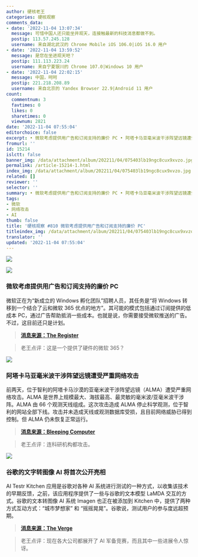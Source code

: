 ```yaml
---
author: 硬核老王
categories: 硬核观察
comments_data:
- date: '2022-11-04 13:07:34'
  message: 可惜中国人还只能坐井观天，连接触最新的科技消息都做不到。
  postip: 113.57.245.128
  username: 来自湖北武汉的 Chrome Mobile iOS 106.0|iOS 16.0 用户
- date: '2022-11-04 13:59:52'
  message: 是您在坐进观天吧？
  postip: 111.113.223.24
  username: 来自宁夏银川的 Chrome 107.0|Windows 10 用户
- date: '2022-11-04 22:02:15'
  message: 中国，呵呵
  postip: 221.218.208.89
  username: 来自北京的 Yandex Browser 22.9|Android 11 用户
count:
  commentnum: 3
  favtimes: 0
  likes: 0
  sharetimes: 0
  viewnum: 2821
date: '2022-11-04 07:55:04'
editorchoice: false
excerpt: • 微软考虑提供用广告和订阅支持的廉价 PC • 阿塔卡马亚毫米波干涉阵望远镜遭受严重网络攻击 • 谷歌的文字转图像 AI 将首次公开亮相
fromurl: ''
id: 15214
islctt: false
banner_img: /data/attachment/album/202211/04/075403lb19ngc8cux9xvzo.jpg
permalink: /article-15214-1.html
index_img: /data/attachment/album/202211/04/075403lb19ngc8cux9xvzo.jpg
related: []
reviewer: ''
selector: ''
summary: • 微软考虑提供用广告和订阅支持的廉价 PC • 阿塔卡马亚毫米波干涉阵望远镜遭受严重网络攻击 • 谷歌的文字转图像 AI 将首次公开亮相
tags:
- 微软
- 网络攻击
- AI
thumb: false
title: '硬核观察 #810 微软考虑提供用广告和订阅支持的廉价 PC'
titleindex_img: /data/attachment/album/202211/04/075403lb19ngc8cux9xvzo.jpg
translator: ''
updated: '2022-11-04 07:55:04'
---
```


![](/data/attachment/album/202211/04/075403lb19ngc8cux9xvzo.jpg)


![](/data/attachment/album/202211/04/075415q0saz2n7669psv23.jpg)


### 微软考虑提供用广告和订阅支持的廉价 PC


微软正在为“新成立的 Windows 孵化团队”招聘人员，其任务是“将 Windows 转移到一个结合了云和微软 365 优点的地方”。其可能的模式包括通过订阅提供的低成本 PC，通过广告帮助抵消一些成本。也就是说，你需要接受微软推送的广告。不过，这目前还只是计划。



> 
> **[消息来源：The Register](https://www.theregister.com/2022/11/02/microsoft_windows_pc_ads/)**
> 
> 
> 



> 
> 老王点评：这是一个提供了硬件的微软 365？
> 
> 
> 


![](/data/attachment/album/202211/04/075424mm0ioeaadg9099mo.jpg)


### 阿塔卡马亚毫米波干涉阵望远镜遭受严重网络攻击


前两天，位于智利的阿塔卡马沙漠的亚毫米波干涉阵望远镜（ALMA）遭受严重网络攻击。ALMA 是世界上规模最大、海拔最高、最灵敏的毫米波/亚毫米波干涉阵。ALMA 由 66 个观测天线组成。这次攻击造成 ALMA 停止科学观测，位于智利的网站全部下线。攻击并未造成天线或观测数据库受损，且目前网络威胁已得到控制。但 ALMA 仍未恢复正常运行。



> 
> **[消息来源：Bleeping Computer](https://www.bleepingcomputer.com/news/security/alma-observatory-shuts-down-operations-due-to-a-cyberattack/)**
> 
> 
> 



> 
> 老王点评：连科研机构都攻击。
> 
> 
> 


![](/data/attachment/album/202211/04/075443agfnbbxn14bb4fkz.jpg)


### 谷歌的文字转图像 AI 将首次公开亮相


AI Testr Kitchen 应用是谷歌对各种 AI 系统进行测试的一种方式，以收集该技术的早期反馈，之前，该应用程序提供了一些与谷歌的文本模型 LaMDA 交互的方式。谷歌的文本转图像 AI 系统 Imagen 也正在被添加到 Kitchen 中，提供了两种方式互动方式：“城市梦想家” 和 “摇摇晃晃”。谷歌说，测试用户的参与度远超预期。



> 
> **[消息来源：The Verge](https://www.theverge.com/2022/11/2/23434361/google-text-to-image-ai-model-imagen-test-kitchen-app)**
> 
> 
> 



> 
> 老王点评：现在各大公司都展开了 AI 军备竞赛，而且其中一些进展令人惊讶。
> 
> 
>